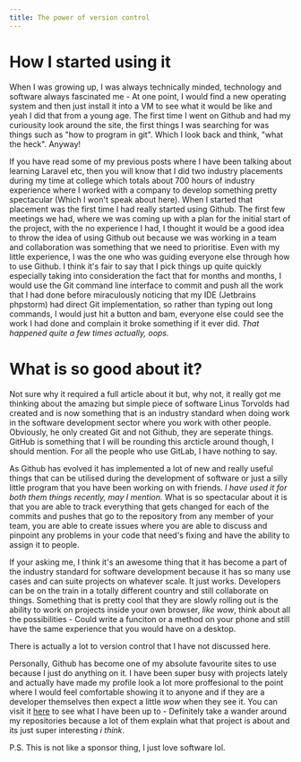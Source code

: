 ```yaml
---
title: The power of version control
---
```


# How I started using it
When I was growing up, I was always technically minded, technology and software always fascinated me - At one point, I would find a new operating system and then just install it into a VM to see what it would be like and yeah I did that from a young age. The first time I went on Github and had my curiousity look around the site, the first things I was searching for was things such as "how to program in git". Which I look back and think, "what the heck". Anyway!

If you have read some of my previous posts where I have been talking about learning Laravel etc, then you will know that I did two industry placements during my time at college which totals about 700 hours of industry experience where I worked with a company to develop something pretty spectacular (Which I won't speak about here). When I started that placement was the first time I had really started using Github. The first few meetings we had, where we was coming up with a plan for the initial start of the project, with the no experience I had, I thought it would be a good idea to throw the idea of using Github out because we was working in a team and collaboration was something that we need to prioritise. Even with my little experience, I was the one who was guiding everyone else through how to use Github. I think it's fair to say that I pick things up quite quickly especially taking into consideration the fact that for months and months, I would use the Git command line interface to commit and push all the work that I had done before miraculously noticing that my IDE (Jetbrains phpstorm) had direct Git implementation, so rather than typing out long commands, I would just hit a button and bam, everyone else could see the work I had done and complain it broke something if it ever did. *That happened quite a few times actually, oops.*
# What is so good about it?
Not sure why it required a full article about it but, why not, it really got me thinking about the amazing but simple piece of software Linus Torvolds had created and is now something that is an industry standard when doing work in the software development sector where you work with other people. Obviously, he only created Git and not Github, they are seperate things. GitHub is something that I will be rounding this arcticle around though, I should mention. For all the people who use GitLab, I have nothing to say.

As Github has evolved it has implemented a lot of new and really useful things that can be utilised during the development of software or just a silly little program that you have been working on with friends. *I have used it for both them things recently, may I mention.* What is so spectacular about it is that you are able to track everything that gets changed for each of the commits and pushes that go to the repository from any member of your team, you are able to create issues where you are able to discuss and pinpoint any problems in your code that need's fixing and have the ability to assign it to people.

If your asking me, I think it's an awesome thing that it has become a part of the industry standard for software development because it has so many use cases and can suite projects on whatever scale. It just works. Developers can be on the train in a totally different country and still collaborate on things. Something that is pretty cool that they are slowly rolling out is the ability to work on projects inside your own browser, *like wow*, think about all the possibilities - Could write a funciton or a method on your phone and still have the same experience that you would have on a desktop.

There is actually a lot to version control that I have not discussed here. 

Personally, Github has become one of my absolute favourite sites to use because I just do anything on it. I have been super busy with projects lately and actually have made my profile look a lot more proffesional to the point where I would feel comfortable showing it to anyone and if they are a developer themselves then expect a little *wow* when they see it. You can visit it [here](https://github.com/WillTheDeveloper) to see what I have been up to - Definitely take a wander around my repositories because a lot of them explain what that project is about and its just super interesting *i think*.

P.S. This is not like a sponsor thing, I just love software lol.
